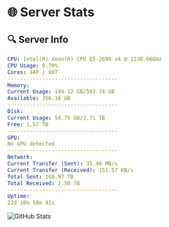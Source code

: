 # 🌐 Server Stats
## 🔍 Server Info
```yaml
CPU: Intel(R) Xeon(R) CPU E5-2699 v4 @ 1238.66GHz
CPU Usage: 0.70%
Cores: 44P | 88T
-----------------------------------
Memory:
Current Usage: 144.12 GB/503.74 GB
Available: 356.16 GB
-----------------------------------
Disk:
Current Usage: 54.75 GB/1.71 TB
Free: 1.57 TB
-----------------------------------
GPU:
No GPU detected
-----------------------------------
Network:
Current Transfer (Sent): 35.48 MB/s
Current Transfer (Received): 151.57 KB/s
Total Sent: 168.97 TB
Total Received: 2.50 TB
-----------------------------------
Uptime:
22d 16h 58m 41s
```
![GitHub Stats](https://img.shields.io/badge/Updated-2025-03-02_15:41:59-blue)